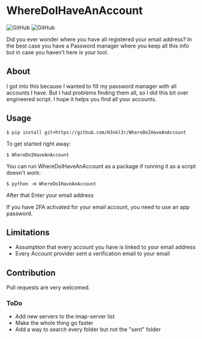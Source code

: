# WhereDoIHaveAnAccount

![GitHub](https://img.shields.io/github/license/h3nkl3r/WhereDoIHaveAnAccount)
![GitHub](https://github.com/h3nkl3r/wheredoihaveanaccount/actions/workflows/tests.yml/badge.svg)

Did you ever wonder where you have all registered your email address? In the best case you have a Password manager where
you keep all this info but in case you haven't here is your tool.

## About
I got into this because I wanted to fill my password manager with all accounts I have. 
But I had problems finding them all, so I did this bit over engineered script.
I hope it helps you find all your accounts.

## Usage
`$ pip install git+https://github.com/H3nkl3r/WhereDoIHaveAnAccount`

To get started right away:

`$ WhereDoIHaveAnAccount`

You can run WhereDoIHaveAnAccount as a package if running it as a script doesn't work:

`$ python -m WhereDoIHaveAnAccount`

After that Enter your email address

If you have 2FA activated for your email account, you need to use an app password.

## Limitations 
* Assumption that every account you have is linked to your email address
* Every Account provider sent a verification email to your email

## Contribution
Pull requests are very welcomed.
### ToDo
* Add new servers to the imap-server list
* Make the whole thing go faster
* Add a way to search every folder but not the "sent" folder
